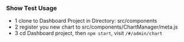<!--
@Author: eason
@Date:   2017-04-19T15:17:03+08:00
@Email:  uniquecolesmith@gmail.com
@Last modified by:   eason
@Last modified time: 2017-04-19T15:49:08+08:00
@License: MIT
@Copyright: Eason(uniquecolesmith@gmail.com)
-->

### Show Test Usage
* 1 clone to Dashboard Project in Directory: src/components
* 2 register you new chart to src/components/ChartManager/meta.js
* 3 cd Dashboard project, then `npm start`, visit `/#/admin/chart`
